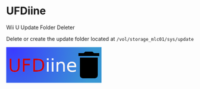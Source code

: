 # UFDiine
Wii U Update Folder Deleter

Delete or create the update folder located at `/vol/storage_mlc01/sys/update`

![alt text](https://raw.githubusercontent.com/GaryOderNichts/UFDiine/master/wiiu/apps/ufdiine/icon.png "Icon")